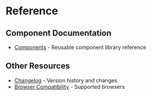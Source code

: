 # Reference

## Component Documentation

- [Components](COMPONENTS.md) - Reusable component library reference

## Other Resources

- [Changelog](../../CHANGELOG.md) - Version history and changes
- [Browser Compatibility](../BROWSER_COMPATIBILITY.md) - Supported browsers
